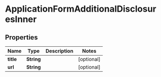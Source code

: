 # ApplicationFormAdditionalDisclosuresInner

## Properties
Name | Type | Description | Notes
------------ | ------------- | ------------- | -------------
**title** | **String** |  |  [optional]
**url** | **String** |  |  [optional]
